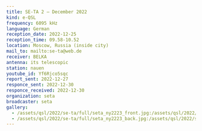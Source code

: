 ```yaml
---
title: SE-TA 2 — December 2022
kind: e-QSL
frequency: 6095 kHz
language: German
reception_date: 2022-12-25
reception_time: 09.58-10.52
location: Moscow, Russia (inside city)
mail_to: mailto:se-ta@web.de
receiver: BELKA
antenna: its telescopic
station: nauen
youtube_id: Yf6Rjco5sqc
report_sent: 2022-12-27
responce_sent: 2022-12-30
responce_received: 2022-12-30
organization: seta
broadcaster: seta
gallery:
  - /assets/qsl/2022/se-ta/full/seta_ny2223_front.jpg:/assets/qsl/2022/se-ta/small/seta_ny2223_front.jpg
  - /assets/qsl/2022/se-ta/full/seta_ny2223_back.jpg:/assets/qsl/2022/se-ta/small/seta_ny2223_back.jpg
---
```

